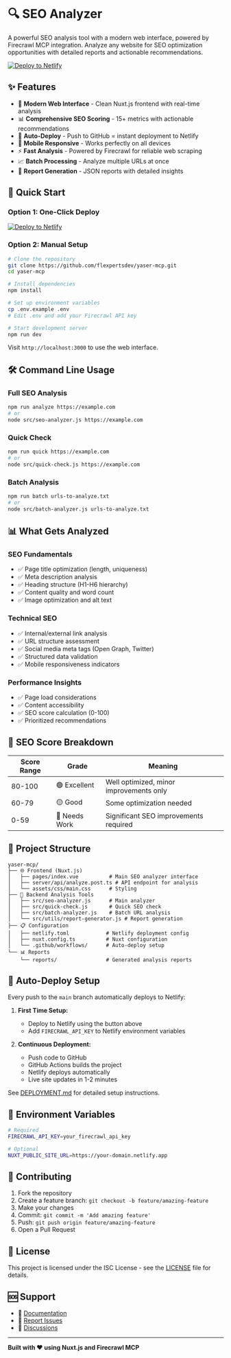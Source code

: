 # 🔍 SEO Analyzer

A powerful SEO analysis tool with a modern web interface, powered by Firecrawl MCP integration. Analyze any website for SEO optimization opportunities with detailed reports and actionable recommendations.

[![Deploy to Netlify](https://www.netlify.com/img/deploy/button.svg)](https://app.netlify.com/start/deploy?repository=https://github.com/flexpertsdev/yaser-mcp)

## ✨ Features

- 🚀 **Modern Web Interface** - Clean Nuxt.js frontend with real-time analysis
- 📊 **Comprehensive SEO Scoring** - 15+ metrics with actionable recommendations  
- 🔄 **Auto-Deploy** - Push to GitHub = instant deployment to Netlify
- 📱 **Mobile Responsive** - Works perfectly on all devices
- ⚡ **Fast Analysis** - Powered by Firecrawl for reliable web scraping
- 📈 **Batch Processing** - Analyze multiple URLs at once
- 💾 **Report Generation** - JSON reports with detailed insights

## 🚀 Quick Start

### Option 1: One-Click Deploy
[![Deploy to Netlify](https://www.netlify.com/img/deploy/button.svg)](https://app.netlify.com/start/deploy?repository=https://github.com/flexpertsdev/yaser-mcp)

### Option 2: Manual Setup
```bash
# Clone the repository
git clone https://github.com/flexpertsdev/yaser-mcp.git
cd yaser-mcp

# Install dependencies
npm install

# Set up environment variables
cp .env.example .env
# Edit .env and add your Firecrawl API key

# Start development server
npm run dev
```

Visit `http://localhost:3000` to use the web interface.

## 🛠️ Command Line Usage

### Full SEO Analysis
```bash
npm run analyze https://example.com
# or
node src/seo-analyzer.js https://example.com
```

### Quick Check
```bash
npm run quick https://example.com
# or
node src/quick-check.js https://example.com
```

### Batch Analysis
```bash
npm run batch urls-to-analyze.txt
# or
node src/batch-analyzer.js urls-to-analyze.txt
```

## 📊 What Gets Analyzed

### SEO Fundamentals
- ✅ Page title optimization (length, uniqueness)
- ✅ Meta description analysis
- ✅ Heading structure (H1-H6 hierarchy)
- ✅ Content quality and word count
- ✅ Image optimization and alt text

### Technical SEO
- ✅ Internal/external link analysis
- ✅ URL structure assessment
- ✅ Social media meta tags (Open Graph, Twitter)
- ✅ Structured data validation
- ✅ Mobile responsiveness indicators

### Performance Insights
- ✅ Page load considerations
- ✅ Content accessibility
- ✅ SEO score calculation (0-100)
- ✅ Prioritized recommendations

## 🎯 SEO Score Breakdown

| Score Range | Grade | Meaning |
|-------------|-------|---------|
| 80-100 | 🟢 Excellent | Well optimized, minor improvements only |
| 60-79 | 🟡 Good | Some optimization needed |
| 0-59 | 🔴 Needs Work | Significant SEO improvements required |

## 📁 Project Structure

```
yaser-mcp/
├── 🌐 Frontend (Nuxt.js)
│   ├── pages/index.vue          # Main SEO analyzer interface
│   ├── server/api/analyze.post.ts # API endpoint for analysis
│   └── assets/css/main.css      # Styling
├── 🔧 Backend Analysis Tools
│   ├── src/seo-analyzer.js      # Main analyzer
│   ├── src/quick-check.js       # Quick SEO check
│   ├── src/batch-analyzer.js    # Batch URL analysis
│   └── src/utils/report-generator.js # Report generation
├── 📋 Configuration
│   ├── netlify.toml            # Netlify deployment config
│   ├── nuxt.config.ts          # Nuxt configuration
│   └── .github/workflows/      # Auto-deploy setup
└── 📊 Reports
    └── reports/                # Generated analysis reports
```

## 🚀 Auto-Deploy Setup

Every push to the `main` branch automatically deploys to Netlify:

1. **First Time Setup:**
   - Deploy to Netlify using the button above
   - Add `FIRECRAWL_API_KEY` to Netlify environment variables

2. **Continuous Deployment:**
   - Push code to GitHub
   - GitHub Actions builds the project  
   - Netlify deploys automatically
   - Live site updates in 1-2 minutes

See [DEPLOYMENT.md](DEPLOYMENT.md) for detailed setup instructions.

## 🔑 Environment Variables

```bash
# Required
FIRECRAWL_API_KEY=your_firecrawl_api_key

# Optional
NUXT_PUBLIC_SITE_URL=https://your-domain.netlify.app
```

## 🤝 Contributing

1. Fork the repository
2. Create a feature branch: `git checkout -b feature/amazing-feature`
3. Make your changes
4. Commit: `git commit -m 'Add amazing feature'`
5. Push: `git push origin feature/amazing-feature`
6. Open a Pull Request

## 📄 License

This project is licensed under the ISC License - see the [LICENSE](LICENSE) file for details.

## 🆘 Support

- 📖 [Documentation](docs/)
- 🐛 [Report Issues](https://github.com/flexpertsdev/yaser-mcp/issues)
- 💬 [Discussions](https://github.com/flexpertsdev/yaser-mcp/discussions)

---

**Built with ❤️ using Nuxt.js and Firecrawl MCP**